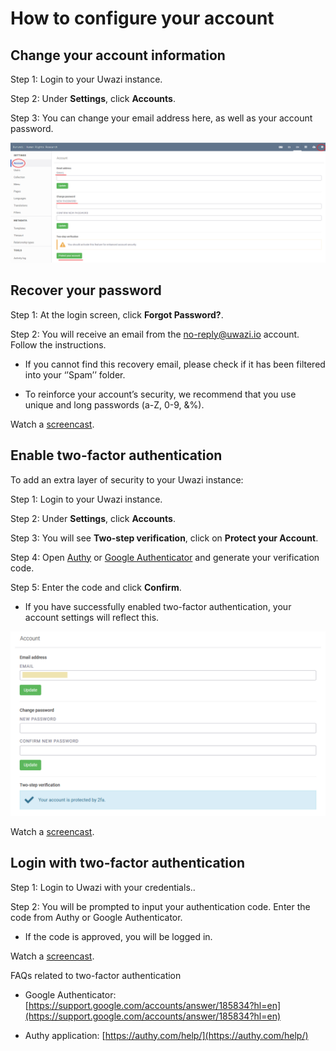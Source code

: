 # How to configure your account

## Change your account information

Step 1: Login to your Uwazi instance.

Step 2: Under **Settings**, click **Accounts**.

Step 3: You can change your email address here, as well as your account password.

![image alt text](images/image_1.png)

## Recover your password

Step 1: At the login screen, click **Forgot Password?**.

Step 2: You will receive an email from the [no-reply@uwazi.io](mailto:no-reply@uwazi.io) account. Follow the instructions.

- If you cannot find this recovery email, please check if it has been filtered into your ‘’Spam’’ folder.

- To reinforce your account’s security, we recommend that you use unique and long passwords (a-Z, 0-9, &%).

Watch a [screencast](https://drive.google.com/open?id=1fJcdhGPGRZEZMn6ExzS2csinH3FJwcBd).

## Enable two-factor authentication

To add an extra layer of security to your Uwazi instance:

Step 1: Login to your Uwazi instance.

Step 2: Under **Settings**, click **Accounts**.

Step 3: You will see **Two-step verification**, click on **Protect your Account**.

Step 4: Open [Authy](https://authy.com/features/setup/) or [Google Authenticator](https://support.google.com/accounts/answer/1066447?co=GENIE.Platform%3DAndroid&hl=en) and generate your verification code.

Step 5: Enter the code and click **Confirm**.

- If you have successfully enabled two-factor authentication, your account settings will reflect this.

![image alt text](images/image_2.png)

Watch a [screencast](https://drive.google.com/open?id=1G02gKDvIejl4NxwpyiIqiIU5KPjbamBE).

## Login with two-factor authentication

Step 1: Login to Uwazi with your credentials..

Step 2: You will be prompted to input your authentication code. Enter the code from Authy or Google Authenticator.

- If the code is approved, you will be logged in.

Watch a [screencast](https://drive.google.com/open?id=1lYbJHkDrDoAeYzoVcPcYQPoAWyUf3JmR).

FAQs related to two-factor authentication

- Google Authenticator: [https://support.google.com/accounts/answer/185834?hl=en](https://support.google.com/accounts/answer/185834?hl=en)

- Authy application: [https://authy.com/help/](https://authy.com/help/)
